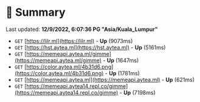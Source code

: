 # 📖 Summary
Last updated: **12/9/2022, 6:07:36 PG "Asia/Kuala_Lumpur"**

- `GET` [https://lilr.ml](https://lilr.ml) - **Up** (9073ms)
- `GET` [https://hst.aytea.ml](https://hst.aytea.ml) - **Up** (5161ms)
- `GET` [https://memeapi.aytea.ml/gimme](https://memeapi.aytea.ml/gimme) - **Up** (1647ms)
- `GET` [https://color.aytea.ml/4b31d6.png](https://color.aytea.ml/4b31d6.png) - **Up** (1781ms)
- `GET` [https://memeapi.aytea.ml](https://memeapi.aytea.ml) - **Up** (621ms)
- `GET` [https://memeapi.aytea14.repl.co/gimme](https://memeapi.aytea14.repl.co/gimme) - **Up** (7198ms)
